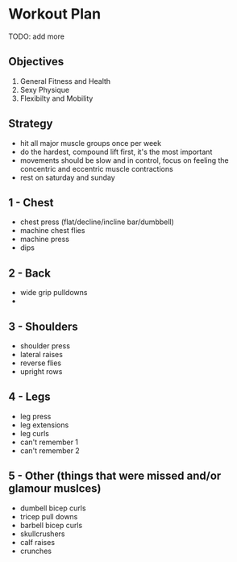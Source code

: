# Workout Plan

TODO: add more

## Objectives
1. General Fitness and Health
2. Sexy Physique
3. Flexibilty and Mobility

## Strategy
- hit all major muscle groups once per week
- do the hardest, compound lift first, it's the most important
- movements should be slow and in control, focus on feeling the concentric and eccentric muscle contractions
- rest on saturday and sunday

## 1 - Chest
- chest press (flat/decline/incline bar/dumbbell)
- machine chest flies
- machine press
- dips

## 2 - Back
- wide grip pulldowns
- 


## 3 - Shoulders
- shoulder press
- lateral raises
- reverse flies
- upright rows

## 4 - Legs
- leg press
- leg extensions
- leg curls
- can't remember 1
- can't remember 2

## 5 - Other (things that were missed and/or glamour muslces)
- dumbell bicep curls
- tricep pull downs
- barbell bicep curls
- skullcrushers
- calf raises
- crunches